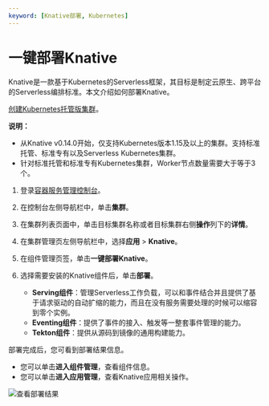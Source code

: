```yaml
---
keyword: [Knative部署, Kubernetes]
---
```


# 一键部署Knative

Knative是一款基于Kubernetes的Serverless框架，其目标是制定云原生、跨平台的Serverless编排标准。本文介绍如何部署Knative。

[创建Kubernetes托管版集群](/cn.zh-CN/Kubernetes集群用户指南/集群/创建集群/创建Kubernetes托管版集群.md)。

**说明：**

-   从Knative v0.14.0开始，仅支持Kubernetes版本1.15及以上的集群。支持标准托管、标准专有以及Serverless Kubernetes集群。
-   针对标准托管和标准专有Kubernetes集群，Worker节点数量需要大于等于3个。

1.  登录[容器服务管理控制台](https://cs.console.aliyun.com)。

2.  在控制台左侧导航栏中，单击**集群**。

3.  在集群列表页面中，单击目标集群名称或者目标集群右侧**操作**列下的**详情**。

4.  在集群管理页左侧导航栏中，选择**应用** \> **Knative**。

5.  在组件管理页签，单击**一键部署Knative**。

6.  选择需要安装的Knative组件后，单击**部署**。

    -   **Serving组件**：管理Serverless工作负载，可以和事件结合并且提供了基于请求驱动的自动扩缩的能力，而且在没有服务需要处理的时候可以缩容到零个实例。
    -   **Eventing组件**：提供了事件的接入、触发等一整套事件管理的能力。
    -   **Tekton组件**：提供从源码到镜像的通用构建能力。

部署完成后，您可看到部署结果信息。

-   您可以单击**进入组件管理**，查看组件信息。
-   您可以单击**进入应用管理**，查看Knative应用相关操作。

![查看部署结果](https://static-aliyun-doc.oss-accelerate.aliyuncs.com/assets/img/zh-CN/8829856161/p48854.png)


